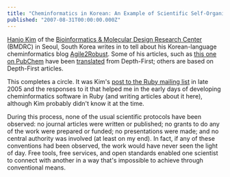 ```yaml
---
title: "Cheminformatics in Korean: An Example of Scientific Self-Organization"
published: "2007-08-31T00:00:00.000Z"
---
```


[Hanjo Kim](http://www.lordmiss.com/journal/) of the [Bioinformatics & Molecular Design Research Center](http://bmdrc.org/) (BMDRC) in Seoul, South Korea writes in to tell about his Korean-language cheminformatics blog [Agile2Robust](http://agile2robust.com/tt/). Some of his articles, such as [this one on PubChem](http://agile2robust.com/tt/20) have been [translated](http://depth-first.com/articles/2007/08/16/five-ways-to-use-pubchem-right-now) from Depth-First; others are based on Depth-First articles.

This completes a circle. It was Kim's [post to the Ruby mailing list](http://www.ruby-forum.com/topic/49337) in late 2005 and the responses to it that helped me in the early days of developing cheminformatics software in Ruby (and writing articles about it here), although Kim probably didn't know it at the time.

During this process, none of the usual scientific protocols have been observed: no journal articles were written or published; no grants to do any of the work were prepared or funded; no presentations were made; and no central authority was involved (at least on my end). In fact, if any of these conventions had been observed, the work would have never seen the light of day. Free tools, free services, and open standards enabled one scientist to connect with another in a way that's impossible to achieve through conventional means.